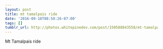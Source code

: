 ```yaml
---
layout: post
title: mt tamalpais ride
date: '2016-09-18T08:50:26-07:00'
tags: []
tumblr_url: http://photos.whitepinedev.com/post/150588843558/mt-tamalpais-ride
---
```

Mt Tamalpais ride
